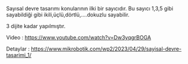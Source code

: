   

Sayısal devre tasarımı konularının ilki bir sayıcıdır. Bu sayıcı 1,3,5 gibi sayabildiği gibi ikili,üçlü,dörtlü,....dokuzlu sayabilir.

3 dijite kadar yapılmıştır.

Video : https://www.youtube.com/watch?v=Dw3yqgrBOGA

Detaylar : https://www.mikrobotik.com/wp2/2023/04/29/sayisal-devre-tasarimi_1/


